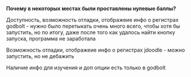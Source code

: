 **Почему в некоторых местах были проставлены нулевые баллы?**

Доступность, возможность отладки, отображеие инфо о регистрах godbolt - нужно было перетыкать очень много всего, чтобы хотя бы запустить, но по итогу, даже после того как удалось найти кнопку запуска,
программа не заработала

Возможность отладки, отображеие инфо о регистрах jdoodle - можно запустить, но не дебажить

Наличие инфо для изучения и доп опции есть только в godbolt
